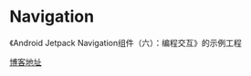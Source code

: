 # Navigation
《Android Jetpack Navigation组件（六）：编程交互》的示例工程    

[博客地址](https://blog.csdn.net/stephen_sun_/article/details/123798384)
